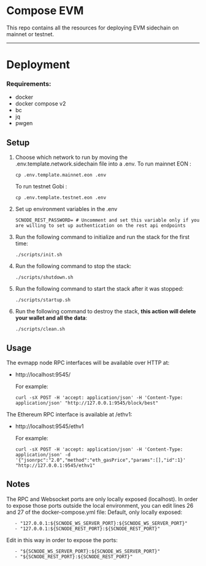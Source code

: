 # Compose EVM 
This repo contains all the resources for deploying EVM sidechain on mainnet or testnet.

---
# Deployment

### Requirements:
* docker
* docker compose v2
* bc
* jq
* pwgen

## Setup
1. Choose which network to run by moving the .env.template.network.sidechain file into a .env.
   To run mainnet EON : 
    ```shell
    cp .env.template.mainnet.eon .env
    ```
   To run testnet Gobi : 
    ```shell
    cp .env.template.testnet.eon .env
    ```
2. Set up environment variables in the .env 
    ```shell
    SCNODE_REST_PASSWORD= # Uncomment and set this variable only if you are willing to set up authentication on the rest api endpoints
    ```
3. Run the following command to initialize and run the stack for the first time:
    ```shell
    ./scripts/init.sh
    ```
4. Run the following command to stop the stack:
    ```shell
    ./scripts/shutdown.sh
    ```
5. Run the following command to start the stack after it was stopped:
    ```shell
    ./scripts/startup.sh
    ```
6. Run the following command to destroy the stack, **this action will delete your wallet and all the data**:
    ```shell
    ./scripts/clean.sh
    ```

## Usage
The evmapp node RPC interfaces will be available over HTTP at:
- http://localhost:9545/

   For example:
   ```
   curl -sX POST -H 'accept: application/json' -H 'Content-Type: application/json' "http://127.0.0.1:9545/block/best"
   ```

The Ethereum RPC interface is available at /ethv1:
- http://localhost:9545/ethv1

   For example:
   ```
   curl -sX POST -H 'accept: application/json' -H 'Content-Type: application/json' -d '{"jsonrpc":"2.0","method":"eth_gasPrice","params":[],"id":1}' "http://127.0.0.1:9545/ethv1"
   ```
## Notes
The RPC and Websocket ports are only locally exposed (localhost). 
In order to expose those ports outside the local environment, you can edit lines 26 and 27 of the docker-compose.yml file:
   Default, only locally exposed:
   ```
      - "127.0.0.1:${SCNODE_WS_SERVER_PORT}:${SCNODE_WS_SERVER_PORT}"
      - "127.0.0.1:${SCNODE_REST_PORT}:${SCNODE_REST_PORT}"
   ```

   Edit in this way in order to expose the ports:
   ```
      - "${SCNODE_WS_SERVER_PORT}:${SCNODE_WS_SERVER_PORT}"
      - "${SCNODE_REST_PORT}:${SCNODE_REST_PORT}"
   ```
